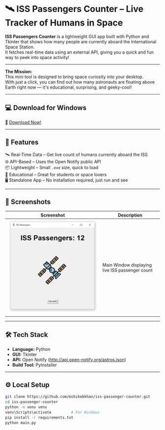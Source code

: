 # 🛰️ ISS Passengers Counter – Live Tracker of Humans in Space

**ISS Passengers Counter** is a lightweight GUI app built with Python and Tkinter that shows how many people are currently aboard the International Space Station.  
It fetches real-time data using an external API, giving you a quick and fun way to peek into space activity!

---

**The Mission:**  
This mini tool is designed to bring space curiosity into your desktop.  
With just a click, you can find out how many astronauts are floating above Earth right now — it's educational, surprising, and geeky-cool!

---

## 💻 Download for Windows

🔗 [Download Now!](https://github.com/mshikebkhan/iss-passenger-counter/releases/download/v1.0.0/ISSPassengerCounter.exe)

---

## 🚀 Features

🛰️ Real-Time Data – Get live count of humans currently aboard the ISS  
🌐 API-Based – Uses the Open Notify public API  
📦 Lightweight – Small `.exe` size, quick to load  
🧠 Educational – Great for students or space lovers  
🖥️ Standalone App – No installation required, just run and see

---

## 📸 Screenshots

| Screenshot | Description |
|------------|-------------|
| ![Main](screenshots/main_window.PNG) | Main Window displaying live ISS passenger count |

---

## 🛠 Tech Stack

- **Language:** Python  
- **GUI:** Tkinter  
- **API:** Open Notify (http://api.open-notify.org/astros.json)
- **Build Tool:** PyInstaller

---

## ⚙️ Local Setup

```bash
git clone https://github.com/mshikebkhan/iss-passenger-counter.git
cd iss-passenger-counter
python -m venv venv
venv\Scripts\activate         # For Windows
pip install -r requirements.txt
python main.py
```

